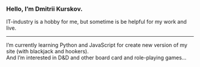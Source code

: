 ### Hello, I’m Dmitrii Kurskov.
IT-industry is a hobby for me, but sometime is be helpful for my work and live. 
***
I’m currently learning Python and JavaScript for create new version of my site (with blackjack and hookers).  
And I’m interested in D&D and other board card and role-playing games...

